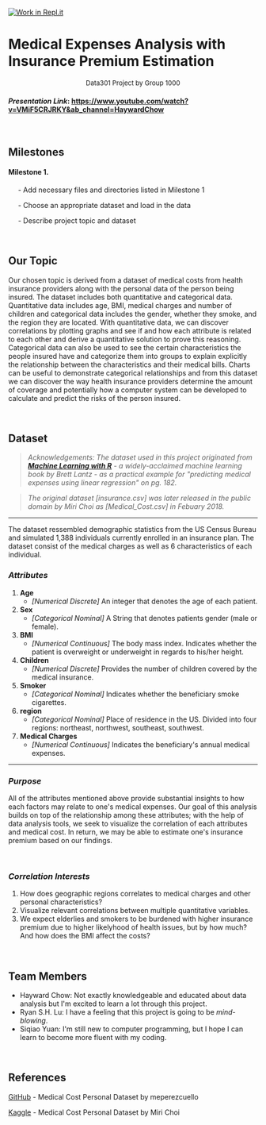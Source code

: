 [![Work in Repl.it](https://classroom.github.com/assets/work-in-replit-14baed9a392b3a25080506f3b7b6d57f295ec2978f6f33ec97e36a161684cbe9.svg)](https://classroom.github.com/online_ide?assignment_repo_id=361469&assignment_repo_type=GroupAssignmentRepo)
# Medical Expenses Analysis with Insurance Premium Estimation

<div align="center"><font size = "2">Data301 Project by Group 1000</font></div>

#### *Presentation Link*: https://www.youtube.com/watch?v=VMiF5CRJRKY&ab_channel=HaywardChow


&emsp;

## Milestones

#### Milestone 1.
&nbsp;&nbsp;&nbsp;&nbsp; - Add necessary files and directories listed in Milestone 1

&nbsp;&nbsp;&nbsp;&nbsp; - Choose an appropriate dataset and load in the data

&nbsp;&nbsp;&nbsp;&nbsp; - Describe project topic and dataset

&emsp;

## Our Topic

Our chosen topic is derived from a dataset of medical costs from health insurance providers along with the personal data of the person being insured. The dataset includes both quantitative and categorical data. Quantitative data includes age, BMI, medical charges and number of children and categorical data includes the gender, whether they smoke, and the region they are located. With quantitative data, we can discover correlations by plotting graphs and see if and how each attribute is related to each other and derive a quantitative solution to prove this reasoning. Categorical data can also be used to see the certain characteristics the people insured have and categorize them into groups to explain explicitly the relationship between the characteristics and their medical bills. Charts can be useful to demonstrate categorical relationships and from this dataset we can discover the way health insurance providers determine the amount of coverage and potentially how a computer system can be developed to calculate and predict the risks of the person insured.

&emsp;

## Dataset

> *Acknowledgements: The dataset used in this project originated from [**Machine Learning with R**](https://www.amazon.com/Machine-Learning-techniques-predictive-modeling/dp/1788295862/ref=sr_1_1?dchild=1&keywords=machine+learning+with+r+brett&qid=1613374318&sr=8-1) - a widely-acclaimed machine learning book by Brett Lantz - as a practical example for "predicting medical expenses using linear regression" on pg. 182.*

> *The original dataset [insurance.csv] was later released in the public domain by Miri Choi as [Medical_Cost.csv] in Febuary 2018.*

---

The dataset ressembled demographic statistics from the US Census Bureau and simulated 1,388 individuals currently enrolled in an insurance plan. The dataset consist of the medical charges as well as 6 characteristics of each individual.


### *Attributes*
1. **Age**
   - *[Numerical Discrete]* An integer that denotes the age of each patient.
2. **Sex**
    - *[Categorical Nominal]* A String that denotes patients gender (male or female).
3. **BMI**
    - *[Numerical Continuous]* The body mass index. Indicates whether the patient is overweight or underweight in regards to his/her height.
4. **Children**
   - *[Numerical Discrete]* Provides the number of children covered by the medical insurance.
5. **Smoker**
   - *[Categorical Nominal]* Indicates whether the beneficiary smoke cigarettes.
6. **region**
    - *[Categorical Nominal]* Place of residence in the US. Divided into four regions: northeast, northwest, southeast, southwest.
7. **Medical Charges**
   - *[Numerical Continuous]* Indicates the beneficiary's annual medical expenses.

---

### *Purpose*
All of the attributes mentioned above provide substantial insights to how each factors may relate to one's medical expenses. Our goal of this analysis builds on top of the relationship among these attributes; with the help of data analysis tools, we seek to visualize the correlation of each attributes and medical cost. In return, we may be able to estimate one's insurance premium based on our findings.

&nbsp;

### *Correlation Interests*
1. How does geographic regions correlates to medical charges and other personal characteristics?
2. Visualize relevant correlations between multiple quantitative variables.
3. We expect elderlies and smokers to be burdened with higher insurance premium due to higher likelyhood of health issues, but by how much? And how does the BMI affect the costs?


&emsp;

## Team Members

- Hayward Chow: Not exactly knowledgeable and educated about data analysis but I'm excited to learn a lot through this project.
- Ryan S.H. Lu: I have a feeling that this project is going to be *mind-blowing*.
- Siqiao Yuan: I'm still new to computer programming, but I hope I can learn to become more fluent with my coding.

&emsp;

## References

[GitHub](https://gist.github.com/meperezcuello/82a9f1c1c473d6585e750ad2e3c05a41) - Medical Cost Personal Dataset by meperezcuello

[Kaggle](https://www.kaggle.com/mirichoi0218/insurance) - Medical Cost Personal Dataset by Miri Choi

